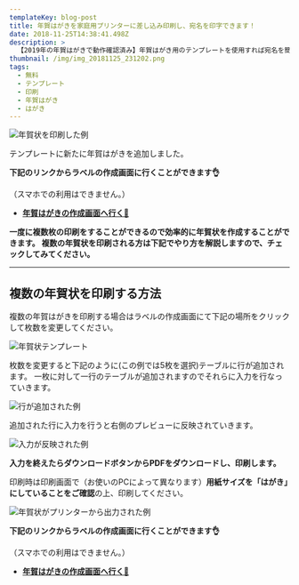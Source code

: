 ```yaml
---
templateKey: blog-post
title: 年賀はがきを家庭用プリンターに差し込み印刷し、宛名を印字できます！
date: 2018-11-25T14:38:41.498Z
description: >
  【2019年の年賀はがきで動作確認済み】年賀はがき用のテンプレートを使用すれば宛名を簡単に印字することができます！ラベル作成画面からデータを記入し、PDFをダウンロードすれば家庭用プリンタではがきの差し込み印刷をすることができます。一度に複数枚の印刷をすることができるので効率的に年賀状を作成することができます。
thumbnail: /img/img_20181125_231202.png
tags:
  - 無料
  - テンプレート
  - 印刷
  - 年賀はがき
  - はがき
---
```

![年賀状を印刷した例](/img/img_20181125_231202.png)

テンプレートに新たに年賀はがきを追加しました。

**下記のリンクからラベルの作成画面に行くことができます👌**

（スマホでの利用はできません。）  

* [**年賀はがきの作成画面へ行く🚀**](https://labelmake.jp/label-editor?template=%E5%B9%B4%E8%B3%80%E3%81%AF%E3%81%8C%E3%81%8D)

**一度に複数枚の印刷をすることができるので効率的に年賀状を作成することができます。
複数の年賀状を印刷される方は下記でやり方を解説しますので、チェックしてみてください。**

- - -

## 複数の年賀状を印刷する方法

複数の年賀はがきを印刷する場合はラベルの作成画面にて下記の場所をクリックして枚数を変更してください。

![年賀状テンプレート](/img/スクリーンショット-2018-11-26-0.00.13.png)

枚数を変更すると下記のように(この例では5枚を選択)テーブルに行が追加されます。
一枚に対して一行のテーブルが追加されますのでそれらに入力を行なっていきます。

![行が追加された例](/img/スクリーンショット-2018-11-26-0.05.41.png)

追加された行に入力を行うと右側のプレビューに反映されていきます。

![入力が反映された例](/img/スクリーンショット-2018-11-26-0.06.56.png)

**入力を終えたらダウンロードボタンからPDFをダウンロードし、印刷します。**

印刷時は印刷画面で（お使いのPCによって異なります）**用紙サイズを「はがき」にしていることをご確認**の上、印刷してください。



![年賀状がプリンターから出力された例](/img/img_20181126_002422.png)



**下記のリンクからラベルの作成画面に行くことができます👌**

（スマホでの利用はできません。）  

* [**年賀はがきの作成画面へ行く🚀**](https://labelmake.jp/label-editor?template=%E5%B9%B4%E8%B3%80%E3%81%AF%E3%81%8C%E3%81%8D)
